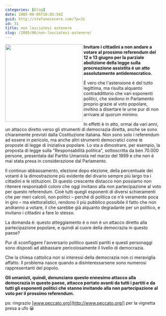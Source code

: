 ```yaml
---
categories: [blog]
date: 2005-06-05T10:05:54Z
guid: http://stefanocecere.com/?p=31
id: 31
title: non lasciatevi astenere
slug: /2005/06/non-lasciatevi-astenere/
---
```


<img src="http://www.peccato.org/cartoons/IMMAGINI/astinenza_astensione_big.jpg" align="left" width="250" height="250" /><span style="font-weight: bold">Invitare i cittadini a non andare a votare al prossimo referendum del 12 e 13 giugno per la parziale abolizione della legge sulla procreazione assistita è un atto assolutamente antidemocratico.</span>

&#xc8; vero che l'astensione è del tutto legittima, ma risulta alquanto contraddittorio che vari esponenti politici, che siedono in Parlamento proprio grazie al voto popolare, invitino a disertare le urne pur di non arrivare al quorum minimo.

In effetti è in atto, ormai da vari anni, un attacco diretto verso gli strumenti di democrazia diretta, anche se sono chiaramente previsti dalla Costituzione italiana. Non sono solo i referendum ad essere in pericolo, ma anche altri strumenti democratici come le proposte di legge di iniziativa popolare. Lo sta a dimostrare, per esempio, la proposta di legge sulla "Responsabilità politica", sottoscritta da ben 70.000 persone, presentata dal Partito Umanista nel marzo del 1999 e che non è mai stata presa in considerazione dal Parlamento.

Il continuo abbassamento, elezione dopo elezione, della percentuale dei votanti è la dimostrazione più evidente del divario sempre più largo tra i cittadini e le istituzioni. Di questo crescente distacco non possiamo non ritenere responsabili coloro che oggi invitano alla non partecipazione al voto per questo referendum. Cioè tutti quegli esponenti di diversi schieramenti che per meri calcoli, non politici &#x2013; perché di politica ce n'è veramente poca in giro &#x2013; ma elettoralistici, rendono il più pubblico possibile il fatto che non andranno a votare, il che sarebbe già alquanto degradante per un politico, e invitano i cittadini a fare lo stesso.
  
La domanda è: questo atteggiamento è o non è un attacco diretto alla partecipazione popolare, e quindi al cuore della democrazia in questo paese?
  
Pur di sconfiggere l'avversario politico questi partiti e questi personaggi sono disposti ad abbassare pericolosamente il livello di democrazia.
  
Che la chiesa cattolica non si interessi della democrazia non ci meraviglia affatto. Il problema nasce quando a disinteressarsene sono numerosi rappresentanti del popolo.

<span style="font-weight: bold">Gli umanisti, quindi, denunciano questo ennesimo attacco alla democrazia in questo paese, attacco portato avanti da tutti i partiti e da tutti gli esponenti politici che stanno invitando alla non partecipazione al voto per il prossimo referendum.</span>

ps: ringrazio [www.peccato.org](http://www.peccato.org/) per la vignetta presa a ufo 😀